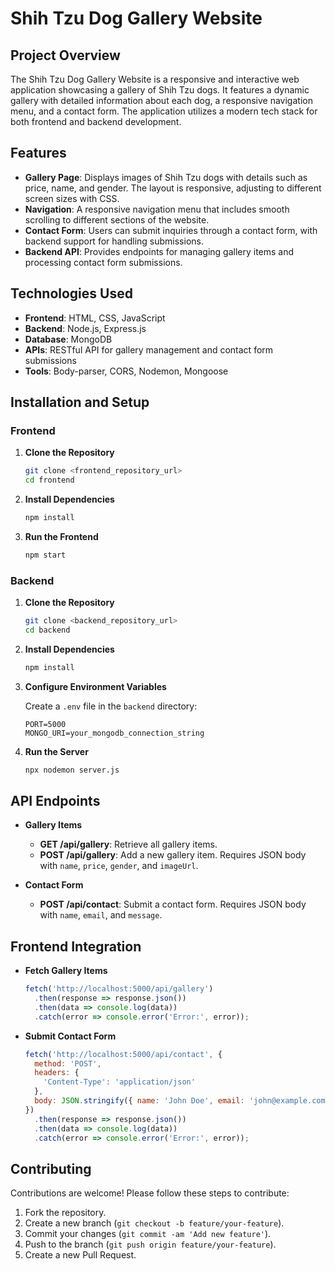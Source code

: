 # Shih Tzu Dog Gallery Website

## Project Overview

The Shih Tzu Dog Gallery Website is a responsive and interactive web application showcasing a gallery of Shih Tzu dogs. It features a dynamic gallery with detailed information about each dog, a responsive navigation menu, and a contact form. The application utilizes a modern tech stack for both frontend and backend development.

## Features

- **Gallery Page**: Displays images of Shih Tzu dogs with details such as price, name, and gender. The layout is responsive, adjusting to different screen sizes with CSS.
- **Navigation**: A responsive navigation menu that includes smooth scrolling to different sections of the website.
- **Contact Form**: Users can submit inquiries through a contact form, with backend support for handling submissions.
- **Backend API**: Provides endpoints for managing gallery items and processing contact form submissions.

## Technologies Used

- **Frontend**: HTML, CSS, JavaScript
- **Backend**: Node.js, Express.js
- **Database**: MongoDB
- **APIs**: RESTful API for gallery management and contact form submissions
- **Tools**: Body-parser, CORS, Nodemon, Mongoose

## Installation and Setup

### Frontend

1. **Clone the Repository**

   ```bash
   git clone <frontend_repository_url>
   cd frontend
   ```

2. **Install Dependencies**

   ```bash
   npm install
   ```

3. **Run the Frontend**

   ```bash
   npm start
   ```

### Backend

1. **Clone the Repository**

   ```bash
   git clone <backend_repository_url>
   cd backend
   ```

2. **Install Dependencies**

   ```bash
   npm install
   ```

3. **Configure Environment Variables**

   Create a `.env` file in the `backend` directory:

   ```env
   PORT=5000
   MONGO_URI=your_mongodb_connection_string
   ```

4. **Run the Server**

   ```bash
   npx nodemon server.js
   ```

## API Endpoints

- **Gallery Items**
  - **GET /api/gallery**: Retrieve all gallery items.
  - **POST /api/gallery**: Add a new gallery item. Requires JSON body with `name`, `price`, `gender`, and `imageUrl`.

- **Contact Form**
  - **POST /api/contact**: Submit a contact form. Requires JSON body with `name`, `email`, and `message`.

## Frontend Integration

- **Fetch Gallery Items**

  ```javascript
  fetch('http://localhost:5000/api/gallery')
    .then(response => response.json())
    .then(data => console.log(data))
    .catch(error => console.error('Error:', error));
  ```

- **Submit Contact Form**

  ```javascript
  fetch('http://localhost:5000/api/contact', {
    method: 'POST',
    headers: {
      'Content-Type': 'application/json'
    },
    body: JSON.stringify({ name: 'John Doe', email: 'john@example.com', message: 'Hello!' })
  })
    .then(response => response.json())
    .then(data => console.log(data))
    .catch(error => console.error('Error:', error));
  ```

## Contributing

Contributions are welcome! Please follow these steps to contribute:

1. Fork the repository.
2. Create a new branch (`git checkout -b feature/your-feature`).
3. Commit your changes (`git commit -am 'Add new feature'`).
4. Push to the branch (`git push origin feature/your-feature`).
5. Create a new Pull Request.



